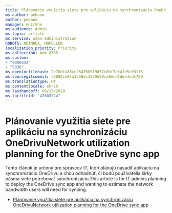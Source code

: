 ```yaml
---
title: Plánovanie využitia siete pre aplikáciu na synchronizáciu OneDrivu
ms.author: pebaum
author: pebaum
manager: mnirkhe
ms.audience: Admin
ms.topic: article
ms.service: o365-administration
ROBOTS: NOINDEX, NOFOLLOW
localization_priority: Priority
ms.collection: Adm_O365
ms.custom:
- "9000343"
- "5838"
ms.openlocfilehash: 2e70dfa85ce2647689f9057c8bf7ef4fd5c031f6
ms.sourcegitcommit: c6692ce0fa1358ec3529e59ca0ecdfdea4cdc759
ms.translationtype: HT
ms.contentlocale: sk-SK
ms.lasthandoff: 09/15/2020
ms.locfileid: "47803224"
---
```

# <a name="network-utilization-planning-for-the-onedrive-sync-app"></a><span data-ttu-id="0a35f-102">Plánovanie využitia siete pre aplikáciu na synchronizáciu OneDrivu</span><span class="sxs-lookup"><span data-stu-id="0a35f-102">Network utilization planning for the OneDrive sync app</span></span>

<span data-ttu-id="0a35f-103">Tento článok je určený pre správcov IT, ktorí plánujú nasadiť aplikáciu na synchronizáciu OneDrivu a chcú odhadnúť, či budú používatelia šírky pásma siete potrebovať synchronizáciu.</span><span class="sxs-lookup"><span data-stu-id="0a35f-103">This article is for IT admins planning to deploy the OneDrive sync app and wanting to estimate the network bandwidth users will need for syncing.</span></span>  

- [<span data-ttu-id="0a35f-104">Plánovanie využitia siete pre aplikáciu na synchronizáciu OneDrivu</span><span class="sxs-lookup"><span data-stu-id="0a35f-104">Network utilization planning for the OneDrive sync app</span></span>](https://docs.microsoft.com/onedrive/network-utilization-planning)